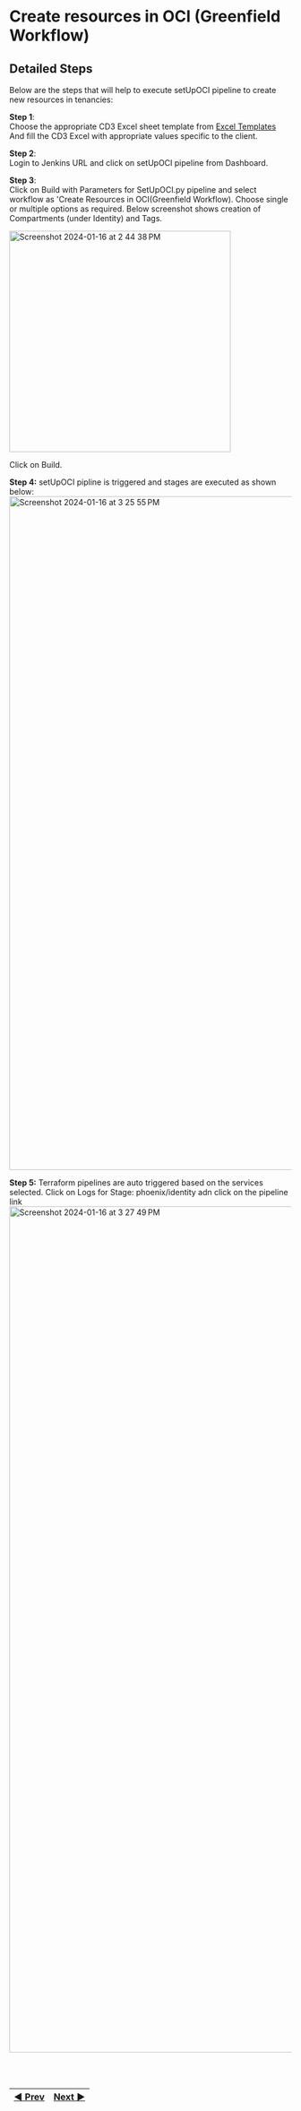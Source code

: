 # Create resources in OCI (Greenfield Workflow)

## Detailed Steps
Below are the steps that will help to execute setUpOCI pipeline to create new resources in tenancies:

**Step 1**: 
<br>Choose the appropriate CD3 Excel sheet template from [Excel Templates](/cd3_automation_toolkit/documentation/user_guide/RunningAutomationToolkit.md#excel-sheet-templates)
And fill the CD3 Excel with appropriate values specific to the client.

**Step 2**:
<br> Login to Jenkins URL and click on setUpOCI pipeline from Dashboard.

**Step 3**:
<br>Click on Build with Parameters for SetUpOCI.py pipeline and select workflow as 'Create Resources in OCI(Greenfield Workflow). Choose single or multiple options as required. Below 
screenshot shows creation of Compartments (under Identity) and Tags.

<img width="395" alt="Screenshot 2024-01-16 at 2 44 38 PM" src="https://github.com/oracle-devrel/cd3-automation-toolkit/assets/103508105/ca32dec6-3193-4593-990e-694a78109e28">

Click on Build.

**Step 4:** 
setUpOCI pipline is triggered and stages are executed as shown below:
<img width="1203" alt="Screenshot 2024-01-16 at 3 25 55 PM" src="https://github.com/oracle-devrel/cd3-automation-toolkit/assets/103508105/dbc39fdd-422e-4ab3-a95b-10a84e80a441">

**Step 5:** 
Terraform pipelines are auto triggered based on the services selected. Click on Logs for Stage: phoenix/identity adn click on the pipeline link
<img width="1511" alt="Screenshot 2024-01-16 at 3 27 49 PM" src="https://github.com/oracle-devrel/cd3-automation-toolkit/assets/103508105/7c434f24-7da9-4e15-b0ff-3750f6ca4b39">

 <br><br>

<div align='center'>

| <a href="/cd3_automation_toolkit/documentation/user_guide/Workflows-Jenkins.md">:arrow_backward: Prev</a> | <a href="/cd3_automation_toolkit/documentation/user_guide/NetworkingScenariosGF.md">Next :arrow_forward:</a> |
| :---- | -------: |
  
</div>
